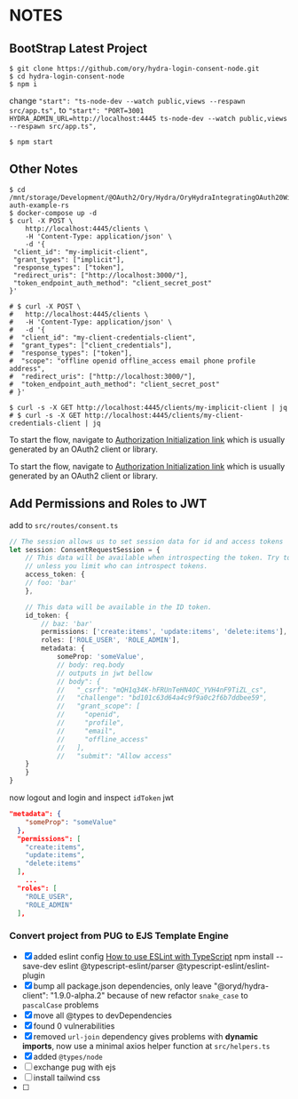 # NOTES

## BootStrap Latest Project

```shell
$ git clone https://github.com/ory/hydra-login-consent-node.git
$ cd hydra-login-consent-node
$ npm i
```

change `"start": "ts-node-dev --watch public,views --respawn src/app.ts",` to `"start": "PORT=3001 HYDRA_ADMIN_URL=http://localhost:4445 ts-node-dev --watch public,views --respawn src/app.ts",`

```shell
$ npm start
```

## Other Notes

```shell
$ cd /mnt/storage/Development/@OAuth2/Ory/Hydra/OryHydraIntegratingOAuth20WithARustWebService/hydra-auth-example-rs
$ docker-compose up -d
$ curl -X POST \
	http://localhost:4445/clients \
	-H 'Content-Type: application/json' \
	-d '{
 "client_id": "my-implicit-client",
 "grant_types": ["implicit"],
 "response_types": ["token"],
 "redirect_uris": ["http://localhost:3000/"],
 "token_endpoint_auth_method": "client_secret_post"
}'

# $ curl -X POST \
#   http://localhost:4445/clients \
#   -H 'Content-Type: application/json' \
#   -d '{
#  "client_id": "my-client-credentials-client",
#  "grant_types": ["client_credentials"],
#  "response_types": ["token"],
#  "scope": "offline openid offline_access email phone profile address",
#  "redirect_uris": ["http://localhost:3000/"],
#  "token_endpoint_auth_method": "client_secret_post"
# }'

$ curl -s -X GET http://localhost:4445/clients/my-implicit-client | jq
# $ curl -s -X GET http://localhost:4445/clients/my-client-credentials-client | jq
```

To start the flow, navigate to [Authorization Initialization link](localhost:4444/oauth2/auth?client_id=my-implicit-client&response_type=token&scope=offline&state=blahblahblah) which is usually generated by an OAuth2 client or library.

To start the flow, navigate to [Authorization Initialization link](localhost:4444/oauth2/auth?client_id=my-client-credentials-client&response_type=token&scope=offline&state=blahblahblah) which is usually generated by an OAuth2 client or library.

## Add Permissions and Roles to JWT

add to `src/routes/consent.ts`

```typescript
// The session allows us to set session data for id and access tokens
let session: ConsentRequestSession = {
	// This data will be available when introspecting the token. Try to avoid sensitive information here,
	// unless you limit who can introspect tokens.
	access_token: {
	// foo: 'bar'
	},

	// This data will be available in the ID token.
	id_token: {
		// baz: 'bar'
		permissions: ['create:items', 'update:items', 'delete:items'],
		roles: ['ROLE_USER', 'ROLE_ADMIN'],
		metadata: {
			someProp: 'someValue',
			// body: req.body
			// outputs in jwt bellow
			// body": {
			//   "_csrf": "mQH1q34K-hFRUnTeHN4OC_YVH4nF9TiZL_cs",
			//   "challenge": "bd101c63d64a4c9f9a0c2f6b7ddbee59",
			//   "grant_scope": [
			//     "openid",
			//     "profile",
			//     "email",
			//     "offline_access"
			//   ],
			//   "submit": "Allow access"
	}
	}
}
```

now logout and login and inspect `idToken` jwt

```json
"metadata": {
    "someProp": "someValue"
  },
  "permissions": [
    "create:items",
    "update:items",
    "delete:items"
  ],
	...
  "roles": [
    "ROLE_USER",
    "ROLE_ADMIN"
  ],
```

### Convert project from PUG to EJS Template Engine

- [X] added eslint config
		[How to use ESLint with TypeScript](https://khalilstemmler.com/blogs/typescript/eslint-for-typescript/)
		npm install --save-dev eslint @typescript-eslint/parser @typescript-eslint/eslint-plugin
- [X] bump all package.json dependencies, only leave "@oryd/hydra-client": "1.9.0-alpha.2" because of new refactor `snake_case` to `pascalCase` problems
- [X] move all @types to devDependencies
- [X] found 0 vulnerabilities
- [X] removed `url-join` dependency gives problems with  **dynamic imports**, now use a minimal axios helper function at `src/helpers.ts`
- [X] added `@types/node`
- [ ] exchange pug with ejs
- [ ] install tailwind css
- [ ] 